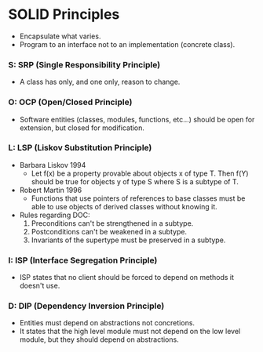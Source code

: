 # SOLID Principles

- Encapsulate what varies.
- Program to an interface not to an implementation (concrete class).

### S: SRP (Single Responsibility Principle)
- A class has only, and one only, reason to change.

### O: OCP (Open/Closed Principle)
- Software entities (classes, modules, functions, etc...) should be open for extension, but closed for modification.

### L: LSP (Liskov Substitution Principle)
- Barbara Liskov 1994
  - Let f(x) be a property provable about objects x of type T. Then f(Y) should be true for objects y of type S where S is a subtype of T.
- Robert Martin 1996
  - Functions that use pointers of references to base classes must be able to use objects of derived classes without knowing it.
- Rules regarding DOC:
  1. Preconditions can't be strengthened in a subtype.
  2. Postconditions can't be weakened in a subtype.
  3. Invariants of the supertype must be preserved in a subtype.

### I: ISP (Interface Segregation Principle)
- ISP states that no client should be forced to depend on methods it doesn't use.

### D: DIP (Dependency Inversion Principle)
- Entities must depend on abstractions not concretions.
- It states that the high level module must not depend on the low level module, but they should depend on abstractions.
